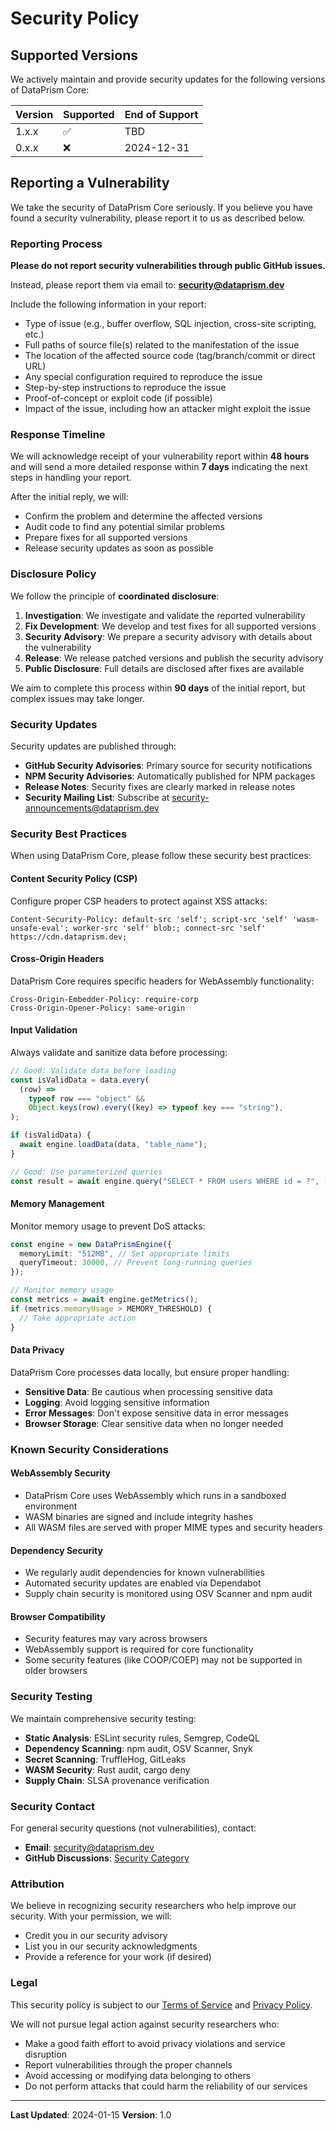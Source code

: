 # Security Policy

## Supported Versions

We actively maintain and provide security updates for the following versions of DataPrism Core:

| Version | Supported          | End of Support |
| ------- | ------------------ | -------------- |
| 1.x.x   | :white_check_mark: | TBD            |
| 0.x.x   | :x:                | 2024-12-31     |

## Reporting a Vulnerability

We take the security of DataPrism Core seriously. If you believe you have found a security vulnerability, please report it to us as described below.

### Reporting Process

**Please do not report security vulnerabilities through public GitHub issues.**

Instead, please report them via email to: **security@dataprism.dev**

Include the following information in your report:

- Type of issue (e.g., buffer overflow, SQL injection, cross-site scripting, etc.)
- Full paths of source file(s) related to the manifestation of the issue
- The location of the affected source code (tag/branch/commit or direct URL)
- Any special configuration required to reproduce the issue
- Step-by-step instructions to reproduce the issue
- Proof-of-concept or exploit code (if possible)
- Impact of the issue, including how an attacker might exploit the issue

### Response Timeline

We will acknowledge receipt of your vulnerability report within **48 hours** and will send a more detailed response within **7 days** indicating the next steps in handling your report.

After the initial reply, we will:

- Confirm the problem and determine the affected versions
- Audit code to find any potential similar problems
- Prepare fixes for all supported versions
- Release security updates as soon as possible

### Disclosure Policy

We follow the principle of **coordinated disclosure**:

1. **Investigation**: We investigate and validate the reported vulnerability
2. **Fix Development**: We develop and test fixes for all supported versions
3. **Security Advisory**: We prepare a security advisory with details about the vulnerability
4. **Release**: We release patched versions and publish the security advisory
5. **Public Disclosure**: Full details are disclosed after fixes are available

We aim to complete this process within **90 days** of the initial report, but complex issues may take longer.

### Security Updates

Security updates are published through:

- **GitHub Security Advisories**: Primary source for security notifications
- **NPM Security Advisories**: Automatically published for NPM packages
- **Release Notes**: Security fixes are clearly marked in release notes
- **Security Mailing List**: Subscribe at security-announcements@dataprism.dev

### Security Best Practices

When using DataPrism Core, please follow these security best practices:

#### Content Security Policy (CSP)

Configure proper CSP headers to protect against XSS attacks:

```http
Content-Security-Policy: default-src 'self'; script-src 'self' 'wasm-unsafe-eval'; worker-src 'self' blob:; connect-src 'self' https://cdn.dataprism.dev;
```

#### Cross-Origin Headers

DataPrism Core requires specific headers for WebAssembly functionality:

```http
Cross-Origin-Embedder-Policy: require-corp
Cross-Origin-Opener-Policy: same-origin
```

#### Input Validation

Always validate and sanitize data before processing:

```typescript
// Good: Validate data before loading
const isValidData = data.every(
  (row) =>
    typeof row === "object" &&
    Object.keys(row).every((key) => typeof key === "string"),
);

if (isValidData) {
  await engine.loadData(data, "table_name");
}

// Good: Use parameterized queries
const result = await engine.query("SELECT * FROM users WHERE id = ?", [userId]);
```

#### Memory Management

Monitor memory usage to prevent DoS attacks:

```typescript
const engine = new DataPrismEngine({
  memoryLimit: "512MB", // Set appropriate limits
  queryTimeout: 30000, // Prevent long-running queries
});

// Monitor memory usage
const metrics = await engine.getMetrics();
if (metrics.memoryUsage > MEMORY_THRESHOLD) {
  // Take appropriate action
}
```

#### Data Privacy

DataPrism Core processes data locally, but ensure proper handling:

- **Sensitive Data**: Be cautious when processing sensitive data
- **Logging**: Avoid logging sensitive information
- **Error Messages**: Don't expose sensitive data in error messages
- **Browser Storage**: Clear sensitive data when no longer needed

### Known Security Considerations

#### WebAssembly Security

- DataPrism Core uses WebAssembly which runs in a sandboxed environment
- WASM binaries are signed and include integrity hashes
- All WASM files are served with proper MIME types and security headers

#### Dependency Security

- We regularly audit dependencies for known vulnerabilities
- Automated security updates are enabled via Dependabot
- Supply chain security is monitored using OSV Scanner and npm audit

#### Browser Compatibility

- Security features may vary across browsers
- WebAssembly support is required for core functionality
- Some security features (like COOP/COEP) may not be supported in older browsers

### Security Testing

We maintain comprehensive security testing:

- **Static Analysis**: ESLint security rules, Semgrep, CodeQL
- **Dependency Scanning**: npm audit, OSV Scanner, Snyk
- **Secret Scanning**: TruffleHog, GitLeaks
- **WASM Security**: Rust audit, cargo deny
- **Supply Chain**: SLSA provenance verification

### Security Contact

For general security questions (not vulnerabilities), contact:

- **Email**: security@dataprism.dev
- **GitHub Discussions**: [Security Category](https://github.com/dataprism/core/discussions/categories/security)

### Attribution

We believe in recognizing security researchers who help improve our security. With your permission, we will:

- Credit you in our security advisory
- List you in our security acknowledgments
- Provide a reference for your work (if desired)

### Legal

This security policy is subject to our [Terms of Service](https://dataprism.dev/terms) and [Privacy Policy](https://dataprism.dev/privacy).

We will not pursue legal action against security researchers who:

- Make a good faith effort to avoid privacy violations and service disruption
- Report vulnerabilities through the proper channels
- Avoid accessing or modifying data belonging to others
- Do not perform attacks that could harm the reliability of our services

---

**Last Updated**: 2024-01-15
**Version**: 1.0
